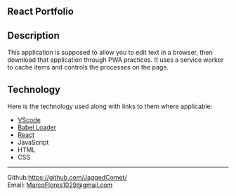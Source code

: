 ## React Portfolio


## Description

This application is supposed to allow you to edit text in a browser, then download that application through PWA practices. It uses a service worker to cache items and controls the processes on the page.


## Technology

Here is the technology used along with links to them where applicable:

- [VScode](https://code.visualstudio.com/download)<br>
- [Babel Loader](https://www.npmjs.com/package/babel-loader)<br>
- [React](https://www.npmjs.com/package/react)<br>
- JavaScript<br>
- HTML<br>
- CSS 

____________________________________
Github:https://github.com/JaggedComet/<br>
Email: MarcoFlores1029@gmail.com<br>
